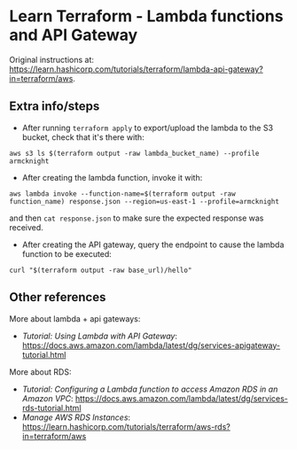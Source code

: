 # Learn Terraform - Lambda functions and API Gateway

Original instructions at: https://learn.hashicorp.com/tutorials/terraform/lambda-api-gateway?in=terraform/aws.

## Extra info/steps

- After running `terraform apply` to export/upload the lambda to the S3 bucket, check that it's there with:

```shell
aws s3 ls $(terraform output -raw lambda_bucket_name) --profile armcknight
```

- After creating the lambda function, invoke it with:

```shell
aws lambda invoke --function-name=$(terraform output -raw function_name) response.json --region=us-east-1 --profile=armcknight
```

and then `cat response.json` to make sure the expected response was received.

- After creating the API gateway, query the endpoint to cause the lambda function to be executed:

```shell
curl "$(terraform output -raw base_url)/hello"
```

## Other references

More about lambda + api gateways:
- _Tutorial: Using Lambda with API Gateway_: https://docs.aws.amazon.com/lambda/latest/dg/services-apigateway-tutorial.html

More about RDS:
- _Tutorial: Configuring a Lambda function to access Amazon RDS in an Amazon VPC_: https://docs.aws.amazon.com/lambda/latest/dg/services-rds-tutorial.html
- _Manage AWS RDS Instances_: https://learn.hashicorp.com/tutorials/terraform/aws-rds?in=terraform/aws